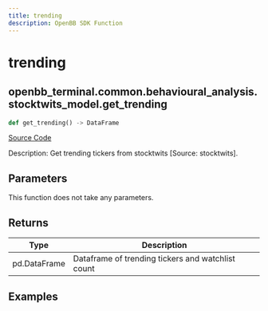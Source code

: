 ```yaml
---
title: trending
description: OpenBB SDK Function
---
```


# trending

## openbb_terminal.common.behavioural_analysis.stocktwits_model.get_trending

```python title='openbb_terminal/common/behavioural_analysis/stocktwits_model.py'
def get_trending() -> DataFrame
```
[Source Code](https://github.com/OpenBB-finance/OpenBBTerminal/tree/main/openbb_terminal/common/behavioural_analysis/stocktwits_model.py#L79)

Description: Get trending tickers from stocktwits [Source: stocktwits].

## Parameters

This function does not take any parameters.

## Returns

| Type | Description |
| ---- | ----------- |
| pd.DataFrame | Dataframe of trending tickers and watchlist count |

## Examples

